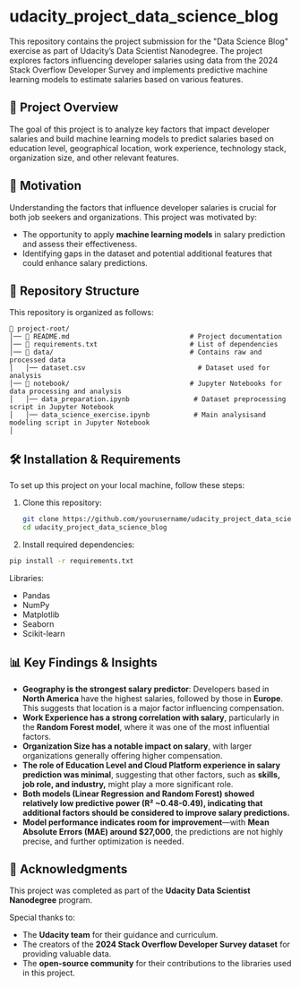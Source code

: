# udacity_project_data_science_blog
This repository contains the project submission for the "Data Science Blog" exercise as part of Udacity’s Data Scientist Nanodegree. 
The project explores factors influencing developer salaries using data from the 2024 Stack Overflow Developer Survey and implements predictive machine learning models to estimate salaries based on various features.

## 📌 Project Overview
The goal of this project is to analyze key factors that impact developer salaries and build machine learning models to predict salaries based on education level, geographical location, work experience, technology stack, organization size, and other relevant features.

## 🎯 Motivation
Understanding the factors that influence developer salaries is crucial for both job seekers and organizations. 
This project was motivated by:
- The opportunity to apply **machine learning models** in salary prediction and assess their effectiveness.  
- Identifying gaps in the dataset and potential additional features that could enhance salary predictions.  

## 💂‍ Repository Structure
This repository is organized as follows:

```
📁 project-root/
│── 📄 README.md                              # Project documentation
│── 📄 requirements.txt                       # List of dependencies
│── 📁 data/                                  # Contains raw and processed data
│   │── dataset.csv                            # Dataset used for analysis
│── 📁 notebook/                              # Jupyter Notebooks for data processing and analysis 
│   │── data_preparation.ipynb                # Dataset preprocessing script in Jupyter Notebook
│   │── data_science_exercise.ipynb           # Main analysisand modeling script in Jupyter Notebook
│  
```

## 🛠️ **Installation & Requirements**

To set up this project on your local machine, follow these steps:  

1. Clone this repository:  
   ```bash
   git clone https://github.com/yourusername/udacity_project_data_science_blog.git  
   cd udacity_project_data_science_blog  


2. Install required dependencies:
```bash
pip install -r requirements.txt
```

Libraries:
- Pandas  
- NumPy  
- Matplotlib
- Seaborn
- Scikit-learn  

## 📊 Key Findings & Insights

- **Geography is the strongest salary predictor**: Developers based in **North America** have the highest salaries, followed by those in **Europe**. This suggests that location is a major factor influencing compensation.  
- **Work Experience has a strong correlation with salary**, particularly in the **Random Forest model**, where it was one of the most influential factors.  
- **Organization Size has a notable impact on salary**, with larger organizations generally offering higher compensation.  
- **The role of Education Level and Cloud Platform experience in salary prediction was minimal**, suggesting that other factors, such as **skills, job role, and industry,** might play a more significant role.  
- **Both models (Linear Regression and Random Forest) showed relatively low predictive power (R² ~0.48-0.49), indicating that additional factors should be considered to improve salary predictions.**  
- **Model performance indicates room for improvement**—with **Mean Absolute Errors (MAE) around $27,000**, the predictions are not highly precise, and further optimization is needed.  




## 🙌 Acknowledgments
This project was completed as part of the **Udacity Data Scientist Nanodegree** program.  

Special thanks to:  
- The **Udacity team** for their guidance and curriculum.  
- The creators of the **2024 Stack Overflow Developer Survey dataset** for providing valuable data.  
- The **open-source community** for their contributions to the libraries used in this project.  


